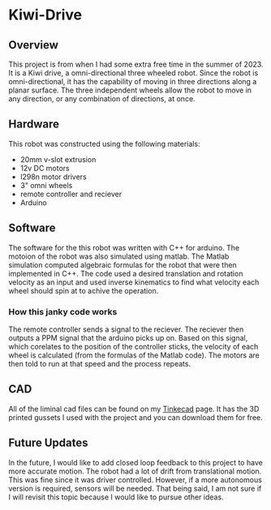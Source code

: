 # Kiwi-Drive
## Overview
This project is from when I had some extra free time in the summer of 2023. It is a Kiwi drive, a omni-directional three wheeled robot. Since the robot is omni-directional, it has the capability of moving in three directions along a planar surface. The three independent wheels allow the robot to move in any direction, or any combination of directions, at once.

## Hardware
This robot was constructed using the following materials:
* 20mm v-slot extrusion
* 12v DC motors
* l298n motor drivers
* 3" omni wheels
* remote controller and reciever
* Arduino

## Software
The software for the this robot was written with C++ for arduino. The motoion of the robot was also simulated using matlab. The Matlab simulation computed algebraic formulas for the robot that were then implemented in C++. The code used a desired translation and rotation velocity as an input and used inverse kinematics to find what velocity each wheel should spin at to achive the operation. 
### How this janky code works
The remote controller sends a signal to the reciever. The reciever then outputs a PPM signal that the arduino picks up on. Based on this signal, which corelates to the position of the controller sticks, the velocity of each wheel is calculated (from the formulas of the Matlab code). The motors are then told to run at that speed and the process repeats.

## CAD
All of the liminal cad files can be found on my [Tinkecad](https://www.tinkercad.com/things/kuo86JpVjGv-triangular-omni-robot) page. It has the 3D printed gussets I used with the project and you can download them for free.

## Future Updates
In the future, I would like to add closed loop feedback to this project to have more accurate motion. The robot had a lot of drift from translational motion. This was fine since it was driver controlled. However, if a more autonomous version is required, sensors will be needed. That being said, I am not sure if I will revisit this topic because I would like to pursue other ideas.
